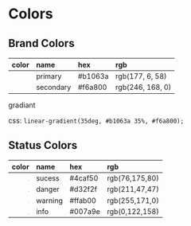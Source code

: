 # Colors

## Brand Colors

| color | name | hex | rgb |
| ---: | :--- | :--- | :--- |
|  | primary | \#b1063a |  rgb\(177, 6, 58\) |
|  | secondary | \#f6a800 |  rgb\(246, 168, 0\) |

gradiant

css: `linear-gradient(35deg, #b1063a 35%, #f6a800);`



## Status Colors

| color | name | hex | rgb |
| ---: | :--- | :--- | :--- |
| ![](../.gitbook/assets/success.png) | sucess | \#4caf50 | rgb\(76,175,80\) |
| ![](../.gitbook/assets/danger.png) | danger | \#d32f2f | rgb\(211,47,47\) |
|  ![](../.gitbook/assets/warning.png) | warning | \#ffab00 | rgb\(255,171,0\) |
| ![](../.gitbook/assets/info.png) | info | \#007a9e | rgb\(0,122,158\) |



